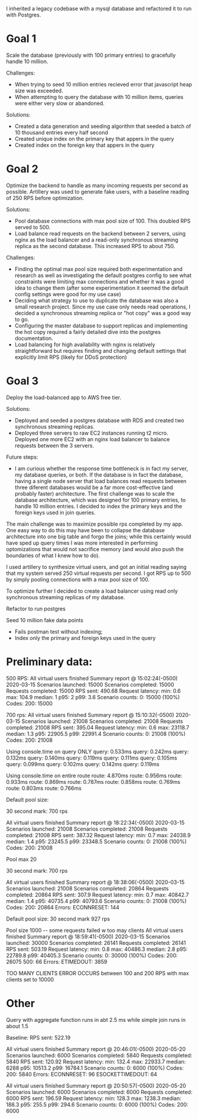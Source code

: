 
I inherited a legacy codebase with a mysql database and refactored it to run with Postgres. 

# Goal 1
Scale the database (previously with 100 primary entries) to gracefully handle 10 million.

Challenges:
  - When trying to seed 10 million entries recieved error that javascript heap size was exceeded.
  - When attempting to query the database with 10 million items, queries were either very slow or abandoned.
  
Solutions:
  - Created a data generation and seeding algorithm that seeded a batch of 10 thousand entries every half second
  - Created unique index on the primary key that appers in the query
  - Created index on the foreign key that appers in the query


# Goal 2

Optimize the backend to handle as many incoming requests per second as possible. Artillery was used to generate fake users, with a baseline reading of 250 RPS before optimization.
  
Solutions:
 - Pool database connections with max pool size of 100. This doubled RPS served to 500.
 - Load balance read requests on the backend between 2 servers, using nginx as the load balancer and a read-only synchronous streaming replica as the second database. This increased RPS to about 750.

 Challenges: 
 - Finding the optimal max pool size required both experimentation and research as well as investigating the default postgres config to see what constraints were limiting max connections and whether it was a good idea to change them (after some experimentation it seemed the default config settings were good for my use case)
 - Deciding what strategy to use to duplicate the database was also a small research project. Since my use case only needs read operations, I decided a synchronous streaming replica or "hot copy" was a good way to go.
 - Configuring the master database to support replicas and implementing the hot copy required a fairly detailed dive into the postgres documentation.
 - Load balancing for high availability with nginx is relatively straightforward but requires finding and changing default settings that explicitly limit RPS (likely for DDoS protection)

# Goal 3

Deploy the load-balanced app to AWS free tier.

Solutions: 
- Deployed and seeded a postgres database with RDS and created two synchronous streaming replicas.
- Deployed three servers to raw EC2 instances running t2 micro. Deployed one more EC2 with an nginx load balancer to balance requests between the 3 servers.

Future steps:
- I am curious whether the response time bottleneck is in fact my server, my database queries, or both. If the database is in fact the database, having a single node server that load balances read requests between three diferent databases would be a far more cost-effective (and probably faster) architecture.
The first challenge was to scale the database architecture, which was designed for 100 primary entries, to handle 10 million entries. I decided to index the primary keys and the foreign keys used in join queries.








The main challenge was to maximize possible rps completed by my app. One easy way to do this may have been to collapse the database architecture into one big table and forgo the joins; while this certainly would have sped up query times I was more interested in performing optomizations that would not sacrifice memory (and would also push the boundaries of what I knew how to do).

I used artillery to synthesize virtual users, and got an initial reading saying that my system served 250 virtual requests per second. I got RPS up to 500 by simply pooling connections with a max pool size of 100.

To optimize further I decided to create a load balancer using read only synchronous streaming replicas of my database. 




Refactor to run postgres

Seed 10 million fake data points
  - Fails postman test without indexing;
  - Index only the primary and foreign keys used in the query



# Preliminary data:
500 RPS:
All virtual users finished
Summary report @ 15:02:24(-0500) 2020-03-15
  Scenarios launched:  15000
  Scenarios completed: 15000
  Requests completed:  15000
  RPS sent: 490.68
  Request latency:
    min: 0.6
    max: 104.9
    median: 1
    p95: 2
    p99: 3.6
  Scenario counts:
    0: 15000 (100%)
  Codes:
    200: 15000

700 rps:
All virtual users finished
Summary report @ 15:10:32(-0500) 2020-03-15
  Scenarios launched:  21008
  Scenarios completed: 21008
  Requests completed:  21008
  RPS sent: 395.04
  Request latency:
    min: 0.6
    max: 23118.7
    median: 1.3
    p95: 22905.5
    p99: 22991.4
  Scenario counts:
    0: 21008 (100%)
  Codes:
    200: 21008

Using console.time on query ONLY
query: 0.533ms
query: 0.242ms
query: 0.132ms
query: 0.140ms
query: 0.119ms
query: 0.111ms
query: 0.105ms
query: 0.099ms
query: 0.102ms
query: 0.142ms
query: 0.119ms

Using console.time on entire route
route: 4.870ms
route: 0.956ms
route: 0.933ms
route: 0.869ms
route: 0.787ms
route: 0.858ms
route: 0.769ms
route: 0.803ms
route: 0.766ms


Default pool size:

30 second mark: 700 rps

All virtual users finished
Summary report @ 18:22:34(-0500) 2020-03-15
  Scenarios launched:  21008
  Scenarios completed: 21008
  Requests completed:  21008
  RPS sent: 387.32
  Request latency:
    min: 0.7
    max: 24038.9
    median: 1.4
    p95: 23245.5
    p99: 23348.5
  Scenario counts:
    0: 21008 (100%)
  Codes:
    200: 21008


Pool max 20 

30 second mark: 700 rps

All virtual users finished
Summary report @ 18:38:06(-0500) 2020-03-15
  Scenarios launched:  21008
  Scenarios completed: 20864
  Requests completed:  20864
  RPS sent: 307.9
  Request latency:
    min: 0.7
    max: 40842.7
    median: 1.4
    p95: 40735.4
    p99: 40793.6
  Scenario counts:
    0: 21008 (100%)
  Codes:
    200: 20864
  Errors:
    ECONNRESET: 144

Default pool size:
30 second mark 927 rps



Pool size 1000 -- some requests failed w too may clients
All virtual users finished
Summary report @ 18:59:41(-0500) 2020-03-15
  Scenarios launched:  30000
  Scenarios completed: 26141
  Requests completed:  26141
  RPS sent: 503.19
  Request latency:
    min: 0.8
    max: 40486.3
    median: 2.8
    p95: 22789.8
    p99: 40405.3
  Scenario counts:
    0: 30000 (100%)
  Codes:
    200: 26075
    500: 66
  Errors:
    ETIMEDOUT: 3859

TOO MANY CLIENTS ERROR OCCURS between 100 and 200 RPS with max clients set to 10000

# Other
Query with aggregate function runs in abt 2.5 ms while simple join runs in about 1.5

Baseline: RPS sent: 522.19

All virtual users finished
Summary report @ 20:46:01(-0500) 2020-05-20
  Scenarios launched:  6000
  Scenarios completed: 5840
  Requests completed:  5840
  RPS sent: 120.92
  Request latency:
    min: 132.4
    max: 22933.7
    median: 6288
    p95: 10513.2
    p99: 16784.1
  Scenario counts:
    0: 6000 (100%)
  Codes:
    200: 5840
  Errors:
    ECONNRESET: 96
    ESOCKETTIMEDOUT: 64



All virtual users finished
Summary report @ 20:50:57(-0500) 2020-05-20
  Scenarios launched:  6000
  Scenarios completed: 6000
  Requests completed:  6000
  RPS sent: 196.59
  Request latency:
    min: 128.3
    max: 1238.3
    median: 188.3
    p95: 255.5
    p99: 294.6
  Scenario counts:
    0: 6000 (100%)
  Codes:
    200: 6000


